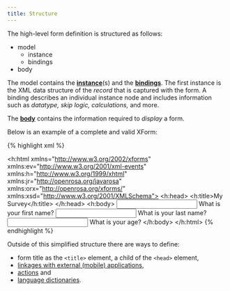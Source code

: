 ```yaml
---
title: Structure
---
```


The high-level form definition is structured as follows:

* model 
    * instance
    * bindings
* body

The model contains the **[instance](#instance)**(s) and the **[bindings](#bindings)**. The first instance is the XML data structure of the _record_ that is captured with the form. A binding describes an individual instance node and includes information such as _datatype, skip logic, calculations,_ and more.

The **[body](#body)** contains the information required to _display_ a form. 

Below is an example of a complete and valid XForm:

{% highlight xml %}
<?xml version="1.0"?>
<h:html xmlns="http://www.w3.org/2002/xforms" 
        xmlns:ev="http://www.w3.org/2001/xml-events" 
        xmlns:h="http://www.w3.org/1999/xhtml" 
        xmlns:jr="http://openrosa.org/javarosa" 
        xmlns:orx="http://openrosa.org/xforms/" 
        xmlns:xsd="http://www.w3.org/2001/XMLSchema">
    <h:head>
        <h:title>My Survey</h:title>
        <model>
            <instance>
                <data id="mysurvey" version="2014083101">
                    <firstname></firstname>
                    <lastname></lastname>
                    <age></age>
                    <meta>
                        <instanceID/>
                    </meta>
                </data>
            </instance>
            <bind nodeset="/data/firstname" type="string" required="true()" />
            <bind nodeset="/data/lastname"  type="string" />
            <bind nodeset="/data/age" type="integer" />
        </model>
    </h:head>
    <h:body>
        <input ref="/data/firstname">
          <label>What is your first name?</label>
        </input>
        <input ref="/data/lastname">
          <label>What is your last name?</label>
        </input>
        <input ref="/data/age">
          <label>What is your age?</label>
        </input>
    </h:body>
</h:html>
{% endhighlight %}

Outside of this simplified structure there are ways to define: 

* form title as the `<title>` element, a child of the `<head>` element,
* [linkages with external (mobile) applications](#external-applications), 
* [actions](#actions) and 
* [language dictionaries](#languages). 
